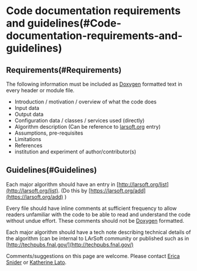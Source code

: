Code documentation requirements and guidelines(#Code-documentation-requirements-and-guidelines)
==================================================================================================

Requirements(#Requirements)
------------------------------

The following information must be included as [Doxygen](http://www.stack.nl/~dimitri/doxygen/manual/docblocks.html) formatted text in every header or module file.

-   Introduction / motivation / overview of what the code does
-   Input data
-   Output data
-   Configuration data / classes / services used (directly)
-   Algorithm description (Can be reference to [larsoft.org](http://larsoft.org/list) entry)
-   Assumptions, pre-requisites
-   Limitations
-   References
-   institution and experiment of author/contributor(s)

Guidelines(#Guidelines)
--------------------------

Each major algorithm should have an entry in [http://larsoft.org/list](http://larsoft.org/list). (Do this by [https://larsoft.org/add](https://larsoft.org/add) )

Every file should have inline comments at sufficient frequency to allow readers unfamiliar with the code to be able to read and understand the code without undue effort. These comments should not be [Doxygen](http://www.stack.nl/~dimitri/doxygen/manual/docblocks.html) formatted.

Each major algorithm should have a tech note describing technical details of the algorithm (can be internal to LArSoft community or published such as in [http://techpubs.fnal.gov/](http://techpubs.fnal.gov/)

Comments/suggestions on this page are welcome. Please contact [Erica Snider](mailto:erica@fnal.gov) or [Katherine Lato](mailto:klato@fnalgov).
